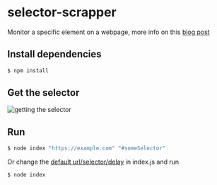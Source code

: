 # selector-scrapper
Monitor a specific element on a webpage, more info on this [blog post](https://stsourlidakis.com/blog/monitor-elements-on-a-webpage-with-nodejs/)

## Install dependencies
```bash
$ npm install
```

## Get the selector
![getting the selector](https://stsourlidakis.com/files/chromeSelector.gif)

## Run
```bash
$ node index "https://example.com" "#someSelector"
```
Or change the [default url/selector/delay](https://github.com/stsourlidakis/selector-scrapper/blob/master/index.js#L2-L4) in index.js and run
```bash
$ node index
```
